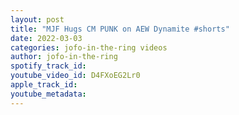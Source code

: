 ```yaml
---
layout: post
title: "MJF Hugs CM PUNK on AEW Dynamite #shorts"
date: 2022-03-03
categories: jofo-in-the-ring videos
author: jofo-in-the-ring
spotify_track_id: 
youtube_video_id: D4FXoEG2Lr0
apple_track_id: 
youtube_metadata: 
---
```

